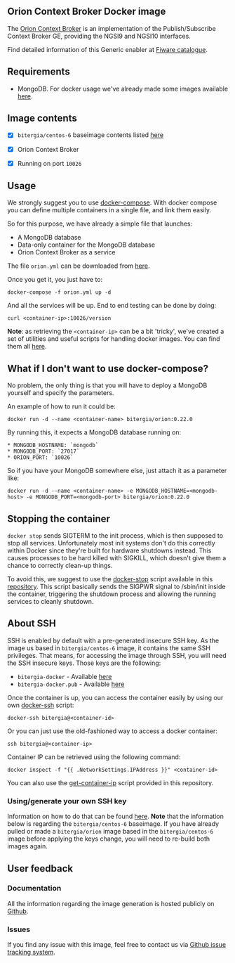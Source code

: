 ## Orion Context Broker Docker image

The [Orion Context Broker](http://catalogue.fiware.org/enablers/publishsubscribe-context-broker-orion-context-broker) is an implementation of the Publish/Subscribe Context Broker GE, providing the NGSI9 and NGSI10 interfaces.

Find detailed information of this Generic enabler at [Fiware catalogue](http://catalogue.fiware.org/enablers/publishsubscribe-context-broker-orion-context-broker).

## Requirements

- MongoDB. For docker usage we've already made some images available [here](https://registry.hub.docker.com/u/bitergia/mongodb/).

## Image contents

- [x] `bitergia/centos-6` baseimage contents listed [here](https://github.com/Bitergia/docker/tree/master/baseimages/centos#image-contents)
- [x] Orion Context Broker
- [x] Running on port `10026`


## Usage

We strongly suggest you to use [docker-compose](https://docs.docker.com/compose/). With docker compose you can define multiple containers in a single file, and link them easily. 

So for this purpose, we have already a simple file that launches:

   * A MongoDB database
   * Data-only container for the MongoDB database
   * Orion Context Broker as a service

The file `orion.yml` can be downloaded from [here](https://raw.githubusercontent.com/Bitergia/fiware-chanchan/master/docker/compose/orion.yml).

Once you get it, you just have to:

```
docker-compose -f orion.yml up -d
```

And all the services will be up. End to end testing can be done by doing:

```
curl <container-ip>:10026/version
```

**Note**: as retrieving the `<container-ip>` can be a bit 'tricky', we've created a set of utilities and useful scripts for handling docker images. You can find them all [here](https://github.com/Bitergia/docker/tree/master/utils).

 
## What if I don't want to use docker-compose?

No problem, the only thing is that you will have to deploy a MongoDB yourself and specify the parameters.

An example of how to run it could be:

```
docker run -d --name <container-name> bitergia/orion:0.22.0
```

By running this, it expects a MongoDB database running on:

    * MONGODB_HOSTNAME: `mongodb`
    * MONGODB_PORT: `27017`
    * ORION_PORT: `10026`

So if you have your MongoDB somewhere else, just attach it as a parameter like:

```
docker run -d --name <container-name> -e MONGODB_HOSTNAME=<mongodb-host> -e MONGODB_PORT=<mongodb-port> bitergia/orion:0.22.0
```

## Stopping the container

`docker stop` sends SIGTERM to the init process, which is then supposed to stop all services. Unfortunately most init systems don't do this correctly within Docker since they're built for hardware shutdowns instead. This causes processes to be hard killed with SIGKILL, which doesn't give them a chance to correctly clean-up things.

To avoid this, we suggest to use the [docker-stop](https://github.com/Bitergia/docker/tree/master/utils#docker-stop) script available in this [repository](https://github.com/Bitergia/docker/tree/master/utils). This script basically sends the SIGPWR signal to /sbin/init inside the container, triggering the shutdown process and allowing the running services to cleanly shutdown.

## About SSH

SSH is enabled by default with a pre-generated insecure SSH key. As the image us based in `bitergia/centos-6` image, it contains the same SSH privileges.
That means, for accessing the image through SSH, you will need the SSH insecure keys. Those keys are the following:

* `bitergia-docker` - Available [here](https://raw.githubusercontent.com/Bitergia/docker/master/baseimages/bitergia-docker)
* `bitergia-docker.pub` - Available [here](https://raw.githubusercontent.com/Bitergia/docker/master/baseimages/bitergia-docker.pub)

Once the container is up, you can access the container easily by using our own [docker-ssh](https://github.com/Bitergia/docker/tree/master/utils#docker-ssh) script:

```
docker-ssh bitergia@<container-id>
```

Or you can just use the old-fashioned way to access a docker container: 

```
ssh bitergia@<container-ip>
```

Container IP can be retrieved using the following command:

```
docker inspect -f "{{ .NetworkSettings.IPAddress }}" <container-id>
```

You can also use the [get-container-ip](https://github.com/Bitergia/docker/tree/master/utils#get-container-ip) script provided in this repository. 

### Using/generate your own SSH key

Information on how to do that can be found [here](https://github.com/Bitergia/docker/tree/master/baseimages/centos#about-ssh).
**Note** that the information below is regarding the `bitergia/centos-6` baseimage. If you have already pulled or made a `bitergia/orion` image based in the `bitergia/centos-6` image before applying the keys change, you will need to re-build both images again.

## User feedback

### Documentation

All the information regarding the image generation is hosted publicly on [Github](https://github.com/Bitergia/fiware-chanchan/tree/master/docker/images/orion).

### Issues

If you find any issue with this image, feel free to contact us via [Github issue tracking system](https://github.com/Bitergia/fiware-chanchan/issues).